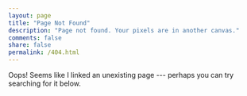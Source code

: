 ```yaml
---
layout: page
title: "Page Not Found"
description: "Page not found. Your pixels are in another canvas."
comments: false
share: false
permalink: /404.html
---  
```


Oops! Seems like I linked an unexisting page --- perhaps you can try searching for it below.

<script type="text/javascript">
  var GOOG_FIXURL_LANG = 'en';
  var GOOG_FIXURL_SITE = '{{ site.url }}'
</script>
<script type="text/javascript"
  src="//linkhelp.clients.google.com/tbproxy/lh/wm/fixurl.js">
</script>